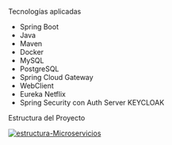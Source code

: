 Tecnologías aplicadas
- Spring Boot
- Java
- Maven
- Docker
- MySQL
- PostgreSQL
- Spring Cloud Gateway
- WebClient
- Eureka Netflix
- Spring Security con Auth Server KEYCLOAK

Estructura del Proyecto

<a href="https://ibb.co/GWT52xp"><img src="https://i.ibb.co/D9pRCVW/estructura-Microservicios.png" alt="estructura-Microservicios" border="0"></a>
